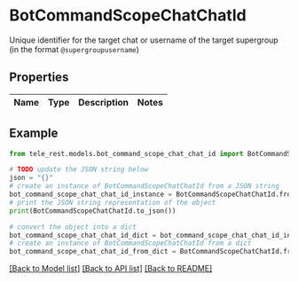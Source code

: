 # BotCommandScopeChatChatId

Unique identifier for the target chat or username of the target supergroup (in the format `@supergroupusername`)

## Properties

Name | Type | Description | Notes
------------ | ------------- | ------------- | -------------

## Example

```python
from tele_rest.models.bot_command_scope_chat_chat_id import BotCommandScopeChatChatId

# TODO update the JSON string below
json = "{}"
# create an instance of BotCommandScopeChatChatId from a JSON string
bot_command_scope_chat_chat_id_instance = BotCommandScopeChatChatId.from_json(json)
# print the JSON string representation of the object
print(BotCommandScopeChatChatId.to_json())

# convert the object into a dict
bot_command_scope_chat_chat_id_dict = bot_command_scope_chat_chat_id_instance.to_dict()
# create an instance of BotCommandScopeChatChatId from a dict
bot_command_scope_chat_chat_id_from_dict = BotCommandScopeChatChatId.from_dict(bot_command_scope_chat_chat_id_dict)
```
[[Back to Model list]](../README.md#documentation-for-models) [[Back to API list]](../README.md#documentation-for-api-endpoints) [[Back to README]](../README.md)


